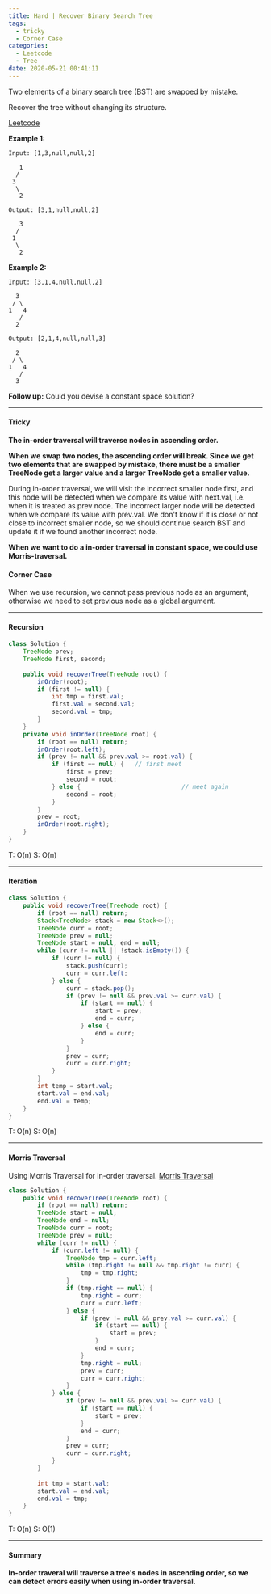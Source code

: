 ```yaml
---
title: Hard | Recover Binary Search Tree
tags:
  - tricky
  - Corner Case
categories:
  - Leetcode
  - Tree
date: 2020-05-21 00:41:11
---
```


Two elements of a binary search tree (BST) are swapped by mistake.

Recover the tree without changing its structure.

[Leetcode](https://leetcode.com/problems/recover-binary-search-tree/)

<!--more-->

**Example 1:**

```
Input: [1,3,null,null,2]

   1
  /
 3
  \
   2

Output: [3,1,null,null,2]

   3
  /
 1
  \
   2
```

**Example 2:**

```
Input: [3,1,4,null,null,2]

  3
 / \
1   4
   /
  2

Output: [2,1,4,null,null,3]

  2
 / \
1   4
   /
  3
```

**Follow up:** Could you devise a constant space solution?

---

#### Tricky 

**The in-order traversal will traverse nodes in ascending order.**

**When we swap two nodes, the ascending order will break. Since we get two elements that are swapped by mistake, there must be a smaller TreeNode get a larger value and a larger TreeNode get a smaller value.**

During in-order traversal, we will visit the incorrect smaller node first, and this node will be detected when we compare its value with next.val, i.e. when it is treated as prev node. The incorrect larger node will be detected when we compare its value with prev.val. We don't know if it is close or not close to incorrect smaller node, so we should continue search BST and update it if we found another incorrect node.

**When we want to do a in-order traversal in constant space, we could use Morris-traversal.**

#### Corner Case

When we use recursion, we cannot pass previous node as an argument, otherwise we need to set previous node as a global argument.

---

#### Recursion 

```java
class Solution {
    TreeNode prev;
    TreeNode first, second;
    
    public void recoverTree(TreeNode root) {
        inOrder(root);
        if (first != null) {
            int tmp = first.val;
            first.val = second.val;
            second.val = tmp;
        }
    }
    private void inOrder(TreeNode root) {
        if (root == null) return;
        inOrder(root.left);
        if (prev != null && prev.val >= root.val) {
            if (first == null) {   // first meet
                first = prev;
                second = root;
            } else {							// meet again
                second = root;
            }
        }
        prev = root;
        inOrder(root.right);
    }
}
```

T: O(n)		S: O(n)

---

#### Iteration

```java
class Solution {
    public void recoverTree(TreeNode root) {
        if (root == null) return;
        Stack<TreeNode> stack = new Stack<>();
        TreeNode curr = root;
        TreeNode prev = null;
        TreeNode start = null, end = null;
        while (curr != null || !stack.isEmpty()) {
            if (curr != null) {
                stack.push(curr);
                curr = curr.left;
            } else {
                curr = stack.pop();
                if (prev != null && prev.val >= curr.val) {
                    if (start == null) {
                        start = prev;
                        end = curr;
                    } else {
                        end = curr;
                    }
                }
                prev = curr;
                curr = curr.right;
            }
        }
        int temp = start.val;
        start.val = end.val;
        end.val = temp;
    }
}
```

T: O(n)		S: O(n)

---

#### Morris Traversal

Using Morris Traversal for in-order traversal. [Morris Traversal](https://aranne.github.io/2020/01/11/Tree-traversal/)

```java
class Solution {
    public void recoverTree(TreeNode root) {
        if (root == null) return;
        TreeNode start = null;
        TreeNode end = null;
        TreeNode curr = root;
        TreeNode prev = null;
        while (curr != null) {
            if (curr.left != null) {
                TreeNode tmp = curr.left;
                while (tmp.right != null && tmp.right != curr) {
                    tmp = tmp.right;
                }
                if (tmp.right == null) {
                    tmp.right = curr;
                    curr = curr.left;
                } else {
                    if (prev != null && prev.val >= curr.val) {
                        if (start == null) {
                            start = prev;
                        }
                        end = curr;
                    }
                    tmp.right = null;
                    prev = curr;
                    curr = curr.right;
                }
            } else {
                if (prev != null && prev.val >= curr.val) {
                    if (start == null) {
                        start = prev;
                    }
                    end = curr;
                }
                prev = curr;
                curr = curr.right;
            }
        }
        
        int tmp = start.val;
        start.val = end.val;
        end.val = tmp;
    }
}
```

T: O(n)			S: O(1)

---

#### Summary 

**In-order traveral will traverse a tree's nodes in ascending order, so we can detect errors easily when using in-order traversal.**